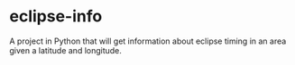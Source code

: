 # eclipse-info
A project in Python that will get information about eclipse timing in an area given a latitude and longitude.
